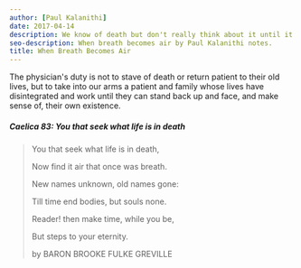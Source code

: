 ```yaml
---
author: [Paul Kalanithi]
date: 2017-04-14
description: We know of death but don't really think about it until it stares us in the face. This book is about how a neurosurgeon named Paul Kalanithi who went from treating the dying to being the patient struggling to live after being diagnosed with IV lung cancer. He tells his story of what makes life worth living in the face of death. One thing didn't change and that was knowing that we will die.
seo-description: When breath becomes air by Paul Kalanithi notes.
title: When Breath Becomes Air
---
```


The physician's duty is not to stave of death or return patient to their old lives, but to take into our arms a patient and family whose lives have disintegrated and work until they can stand back up and face, and make sense of, their own existence.

##### Caelica 83: You that seek what life is in death

> You that seek what life is in death,
>
> Now find it air that once was breath.
>
> New names unknown, old names gone:
>
> Till time end bodies, but souls none.
>
> Reader! then make time, while you be,
>
> But steps to your eternity.
>
> by BARON BROOKE FULKE GREVILLE
